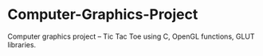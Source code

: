 # Computer-Graphics-Project
Computer graphics project – Tic Tac Toe  using C, OpenGL functions, GLUT libraries.  
